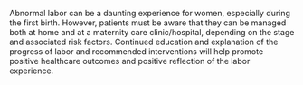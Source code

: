 Abnormal labor can be a daunting experience for women, especially during the first birth. However, patients must be aware that they can be managed both at home and at a maternity care clinic/hospital, depending on the stage and associated risk factors. Continued education and explanation of the progress of labor and recommended interventions will help promote positive healthcare outcomes and positive reflection of the labor experience.